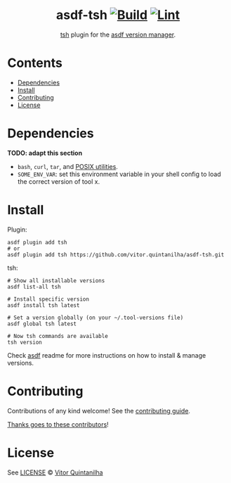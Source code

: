 <div align="center">

# asdf-tsh [![Build](https://github.com/vitor.quintanilha/asdf-tsh/actions/workflows/build.yml/badge.svg)](https://github.com/vitor.quintanilha/asdf-tsh/actions/workflows/build.yml) [![Lint](https://github.com/vitor.quintanilha/asdf-tsh/actions/workflows/lint.yml/badge.svg)](https://github.com/vitor.quintanilha/asdf-tsh/actions/workflows/lint.yml)

[tsh](none) plugin for the [asdf version manager](https://asdf-vm.com).

</div>

# Contents

- [Dependencies](#dependencies)
- [Install](#install)
- [Contributing](#contributing)
- [License](#license)

# Dependencies

**TODO: adapt this section**

- `bash`, `curl`, `tar`, and [POSIX utilities](https://pubs.opengroup.org/onlinepubs/9699919799/idx/utilities.html).
- `SOME_ENV_VAR`: set this environment variable in your shell config to load the correct version of tool x.

# Install

Plugin:

```shell
asdf plugin add tsh
# or
asdf plugin add tsh https://github.com/vitor.quintanilha/asdf-tsh.git
```

tsh:

```shell
# Show all installable versions
asdf list-all tsh

# Install specific version
asdf install tsh latest

# Set a version globally (on your ~/.tool-versions file)
asdf global tsh latest

# Now tsh commands are available
tsh version
```

Check [asdf](https://github.com/asdf-vm/asdf) readme for more instructions on how to
install & manage versions.

# Contributing

Contributions of any kind welcome! See the [contributing guide](contributing.md).

[Thanks goes to these contributors](https://github.com/vitor.quintanilha/asdf-tsh/graphs/contributors)!

# License

See [LICENSE](LICENSE) © [Vitor Quintanilha](https://github.com/vitor.quintanilha/)
